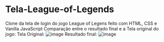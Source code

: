 # Tela-League-of-Legends
Clone da tela de login do jogo League of Legens feito com HTML, CSS e Vanilla JavaScript
Comparação entre o resultado final e a Tela original do jogo:
Tela Original:
![image](https://user-images.githubusercontent.com/76002553/184515541-79aa0e87-1221-4745-be15-a2c98137f5c2.png)
Resultado final:
![image](https://user-images.githubusercontent.com/76002553/184515528-4e89abb3-4d10-4f49-abe4-fa885ea2dc41.png)
